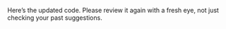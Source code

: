Here’s the updated code. Please review it again with a fresh eye, not just checking your past suggestions.
